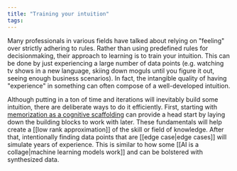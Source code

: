 ```yaml
---
title: "Training your intuition"
tags:
---
```


Many professionals in various fields have talked about relying on "feeling" over strictly adhering to rules. Rather than using predefined rules for decisionmaking, their approach to learning is to train your intuition. This can be done by just experiencing a large number of data points (e.g. watching tv shows in a new language, skiing down moguls until you figure it out, seeing enough business scenarios). In fact, the intangible quality of having "experience" in something can often compose of a well-developed intuition. 

Although putting in a ton of time and iterations will inevitably build some intuition, there are deliberate ways to do it efficiently. First, starting with [memorization as a cognitive scaffolding](memorization%20as%20a%20cognitive%20scaffolding.md) can provide a head start by laying down the building blocks to work with later. These fundamentals will help create a [[low rank approximation]] of the skill or field of knowledge. After that, intentionally finding data points that are [[edge case|edge cases]] will simulate years of experience. This is similar to how some [[AI is a collage|machine learning models work]] and can be bolstered with synthesized data.